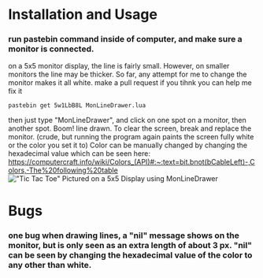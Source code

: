 # Installation and Usage
### run pastebin command inside of computer, and make sure a monitor is connected. 
on a 5x5 monitor display, the line is fairly small. However, on smaller monitors the line may be thicker. So far, any attempt for me to change the monitor makes it all white. make a pull request if you tihnk you can help me fix it
```
pastebin get 5w1LbB8L MonLineDrawer.lua
```
then just type "MonLineDrawer", and click on one spot on a monitor, then another spot. Boom! line drawn. To clear the screen, break and replace the monitor. (crude, but running the program again paints the screen fully white or the color you set it to)
Color can be manually changed by changing the hexadecimal value which can be seen here: https://computercraft.info/wiki/Colors_(API)#:~:text=bit.bnot(bCableLeft)-,Colors,-The%20following%20table
!["Tic Tac Toe" Pictured on a 5x5 Display using MonLineDrawer](https://i.imgur.com/JiiBboq.png)

# Bugs 
### one bug when drawing lines, a "nil" message shows on the monitor, but is only seen as an extra length of about 3 px. "nil" can be seen by changing the hexadecimal value of the color to any other than white. 
